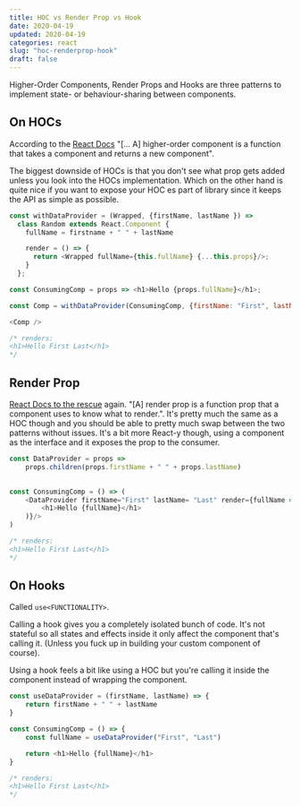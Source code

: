 ```yaml
---
title: HOC vs Render Prop vs Hook
date: 2020-04-19
updated: 2020-04-19
categories: react
slug: "hoc-renderprop-hook"
draft: false
---
```


Higher-Order Components, Render Props and Hooks are three patterns to implement state- or behaviour-sharing between components. 


## On HOCs
According to the [React Docs](reactjs.org/docs/higher-order-components.html) "[... A] higher-order component is a function that takes a component and returns a new component". 

The biggest downside of HOCs is that you don't see what prop gets added unless you look into the HOCs implementation. Which on the other hand is quite nice if you want to expose your HOC es part of library since it keeps the API as simple as possible.

```js
const withDataProvider = (Wrapped, {firstName, lastName }) =>
  class Random extends React.Component {
    fullName = firstname + " " + lastName

    render = () => {
      return <Wrapped fullName={this.fullName} {...this.props}/>;
    }
  };

const ConsumingComp = props => <h1>Hello {props.fullName}</h1>;

const Comp = withDataProvider(ConsumingComp, {firstName: "First", lastName: "Last"});

<Comp />

/* renders:
<h1>Hello First Last</h1>
*/
```


## Render Prop
[React Docs to the rescue](https://reactjs.org/docs/render-props.html) again. "[A] render prop is a function prop that a component uses to know what to render.". It's pretty much the same as a HOC though and you should be able to pretty much swap between the two patterns without issues. It's a bit more React-y though, using a component as the interface and it exposes the prop to the consumer.



```js
const DataProvider = props => 
    props.children(props.firstName + " " + props.lastName)
 

const ConsumingComp = () => (
    <DataProvider firstName="First" lastName= "Last" render={fullName => (
        <h1>Hello {fullName}</h1>
    )}/>
)

/* renders:
<h1>Hello First Last</h1>
*/
```

## On Hooks
Called `use<FUNCTIONALITY>`.

Calling a hook gives you a completely isolated bunch of code. It's not stateful so all states and effects inside it only affect the component that's calling it. (Unless you fuck up in building your custom component of course).

Using a hook feels a bit like using a HOC but you're calling it inside the component instead of wrapping the component.

```js
const useDataProvider = (firstName, lastName) => {
    return firstName + " " + lastName
}

const ConsumingComp = () => {
    const fullName = useDataProvider("First", "Last")

    return <h1>Hello {fullName}</h1>
}

/* renders:
<h1>Hello First Last</h1>
*/
```

